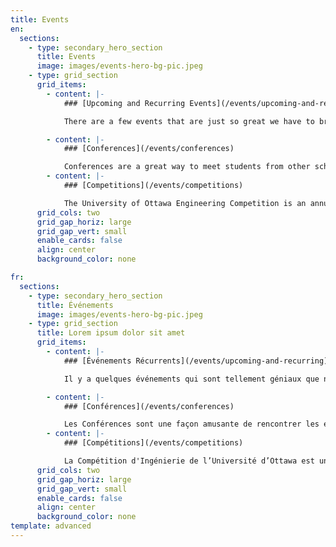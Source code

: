 ```yaml
---
title: Events
en:
  sections:
    - type: secondary_hero_section
      title: Events
      image: images/events-hero-bg-pic.jpeg
    - type: grid_section
      grid_items:
        - content: |-
            ### [Upcoming and Recurring Events](/events/upcoming-and-recurring)

            There are a few events that are just so great we have to bring them back every year. You don’t want to miss out on these ones… click here to learn more about our recurring events!

        - content: |-
            ### [Conferences](/events/conferences)

            Conferences are a great way to meet students from other schools and learn about different issues in engineering. If you’re passionate about engineering and want to represent your school, click here to learn more about this year’s conferences!
        - content: |-
            ### [Competitions](/events/competitions)

            The University of Ottawa Engineering Competition is an annual event where teams compete in a set of challenges for a chance to go to the Ontario Engineering Competition (OEC) and potentially the national level. Click here to learn more about how you can participate!
      grid_cols: two
      grid_gap_horiz: large
      grid_gap_vert: small
      enable_cards: false
      align: center
      background_color: none

fr:
  sections:
    - type: secondary_hero_section
      title: Événements
      image: images/events-hero-bg-pic.jpeg
    - type: grid_section
      title: Lorem ipsum dolor sit amet
      grid_items:
        - content: |-
            ### [Événements Récurrents](/events/upcoming-and-recurring)

            Il y a quelques événements qui sont tellement géniaux que nous devons les ramener chaque année. Vous ne voulez pas les manquer... cliquez ici pour en savoir plus sur nos événements récurrents !

        - content: |-
            ### [Conférences](/events/conferences)

            Les Conférences sont une façon amusante de rencontrer les élèves en génie des autres écoles et d'apprendre des choses en génie. Si vous êtes passionné au sujet du génie et voulez représenter votre école, cliquez ici pour en apprendre plus au sujet des conférences de cette année !
        - content: |-
            ### [Compétitions](/events/competitions)

            La Compétition d'Ingénierie de l’Université d’Ottawa est un événement annuel où les équipes compétitionnent dans une série de défis pour avoir la chance de participer à la Compétition d’ingénierie de l’Ontario (CIO) et potentiellement au niveau national. Cliquez ici pour apprendre comment vous pouvez participer !
      grid_cols: two
      grid_gap_horiz: large
      grid_gap_vert: small
      enable_cards: false
      align: center
      background_color: none
template: advanced
---
```

